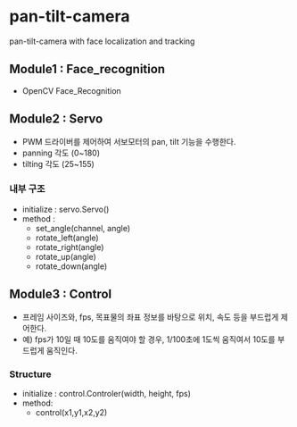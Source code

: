 # pan-tilt-camera
pan-tilt-camera with face localization and tracking

## Module1 : Face_recognition

* OpenCV Face_Recognition

## Module2 : Servo
* PWM 드라이버를 제어하여 서보모터의 pan, tilt 기능을 수행한다.
* panning 각도 (0~180)
* tilting 각도 (25~155)
### 내부 구조
* initialize : servo.Servo()
* method : 
    * set_angle(channel, angle)
    * rotate_left(angle)
    * rotate_right(angle)
    * rotate_up(angle)
    * rotate_down(angle)

## Module3 : Control
* 프레임 사이즈와, fps, 목표물의 좌표 정보를 바탕으로 위치, 속도 등을 부드럽게 제어한다.
* 예) fps가 10일 때 10도를 움직여야 할 경우, 1/100초에 1도씩 움직여서 10도를 부드럽게 움직인다.
### Structure
* initialize : control.Controler(width, height, fps)
* method:
    * control(x1,y1,x2,y2)
